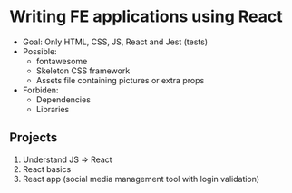 # Writing FE applications using React
* Goal: Only HTML, CSS, JS, React and Jest (tests)
* Possible:
	* fontawesome
	* Skeleton CSS framework
	* Assets file containing pictures or extra props
* Forbiden:
	* Dependencies
	* Libraries

## Projects
1. Understand JS => React
2. React basics
3. React app (social media management tool with login validation)

